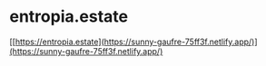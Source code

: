 # entropia.estate
[[https://entropia.estate](https://sunny-gaufre-75ff3f.netlify.app/)](https://sunny-gaufre-75ff3f.netlify.app/)
